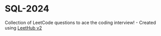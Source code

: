 # SQL-2024
Collection of LeetCode questions to ace the coding interview! - Created using [LeetHub v2](https://github.com/arunbhardwaj/LeetHub-2.0)
